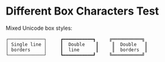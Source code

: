 # Different Box Characters Test

Mixed Unicode box styles:

```
┌─────────────┐     ┏━━━━━━━━━━━┓     ╔═══════════╗
│ Single line │     ┃  Double    ┃     ║  Double   ║
│ borders     │     ┃  line      ┃     ║  borders  ║
└─────────────┘     ┗━━━━━━━━━━━┛     ╚═══════════╝
```